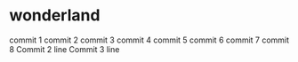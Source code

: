 # wonderland
commit 1
commit 2
commit 3
commit 4
commit 5
commit 6
commit 7
commit 8
Commit 2 line
Commit 3 line
